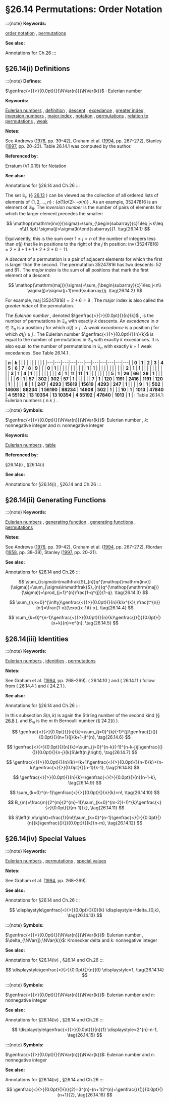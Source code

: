 # §26.14 Permutations: Order Notation

:::{note}
**Keywords:**

[order notation](http://dlmf.nist.gov/search/search?q=order%20notation) , [permutations](http://dlmf.nist.gov/search/search?q=permutations)

**See also:**

Annotations for Ch.26
:::


## §26.14(i) Definitions

:::{note}
**Defines:**

$\genfrac{<}{>}{0.0pt}{}{\NVar{n}}{\NVar{k}}$ : Eulerian number

**Keywords:**

[Eulerian numbers](http://dlmf.nist.gov/search/search?q=Eulerian%20numbers) , [definition](http://dlmf.nist.gov/search/search?q=definition) , [descent](http://dlmf.nist.gov/search/search?q=descent) , [excedance](http://dlmf.nist.gov/search/search?q=excedance) , [greater index](http://dlmf.nist.gov/search/search?q=greater%20index) , [inversion numbers](http://dlmf.nist.gov/search/search?q=inversion%20numbers) , [major index](http://dlmf.nist.gov/search/search?q=major%20index) , [notation](http://dlmf.nist.gov/search/search?q=notation) , [permutations](http://dlmf.nist.gov/search/search?q=permutations) , [relation to permutations](http://dlmf.nist.gov/search/search?q=relation%20to%20permutations) , [weak](http://dlmf.nist.gov/search/search?q=weak)

**Notes:**

See Andrews ([1976](./bib/index.html#bib92 "The Theory of Partitions"), pp. 39–42), Graham et al. ([1994](./bib/G.html#bib974 "Concrete Mathematics: A Foundation for Computer Science"), pp. 267–272), Stanley ([1997](./bib/S.html#bib2157 "Enumerative Combinatorics. Vol. 1"), pp. 20–23). Table 26.14.1 was computed by the author.

**Referenced by:**

Erratum (V1.0.19) for Notation

**See also:**

Annotations for §26.14 and Ch.26
:::

The set $\mathfrak{S}_{n}$ (§ [26.13](./26.13.md "§26.13 Permutations: Cycle Notation ‣ Properties ‣ Chapter 26 Combinatorial Analysis") ) can be viewed as the collection of all ordered lists of elements of $\{1,2,\ldots,n\}$ : $\{\sigma(1)\sigma(2)\cdots\sigma(n)\}$ . As an example, $35247816$ is an element of $\mathfrak{S}_{8}.$ The *inversion number* is the number of pairs of elements for which the larger element precedes the smaller:


<a id="E1"></a>
$$
\mathop{\mathrm{inv}}(\sigma)=\sum_{\begin{subarray}{c}1\leq j<k\leq n\\[1.5pt]
\sigma(j)>\sigma(k)\end{subarray}}1. \tag{26.14.1}
$$

Equivalently, this is the sum over $1\leq j<n$ of the number of integers less than $\sigma(j)$ that lie in positions to the right of the $j$ th position: $\mathop{\mathrm{inv}}(35247816)=2+3+1+1+2+2+0=11.$

A *descent* of a permutation is a pair of adjacent elements for which the first is larger than the second. The permutation $35247816$ has two descents: $52$ and $81$ . The *major index* is the sum of all positions that mark the first element of a descent:


<a id="E2"></a>
$$
\mathop{\mathrm{maj}}(\sigma)=\sum_{\begin{subarray}{c}1\leq j<n\\
\sigma(j)>\sigma(j+1)\end{subarray}}j. \tag{26.14.2}
$$

For example, $\mathop{\mathrm{maj}}(35247816)=2+6=8$ . The major index is also called the *greater index* of the permutation.

The *Eulerian number* , denoted $\genfrac{<}{>}{0.0pt}{}{n}{k}$ , is the number of permutations in $\mathfrak{S}_{n}$ with exactly $k$ descents. An *excedance* in $\sigma\in\mathfrak{S}_{n}$ is a position $j$ for which $\sigma(j)>j$ . A *weak excedance* is a position $j$ for which $\sigma(j)\geq j$ . The Eulerian number $\genfrac{<}{>}{0.0pt}{}{n}{k}$ is equal to the number of permutations in $\mathfrak{S}_{n}$ with exactly $k$ excedances. It is also equal to the number of permutations in $\mathfrak{S}_{n}$ with exactly $k+1$ weak excedances. See Table 26.14.1 .

<a id="T1"></a>
| **$n$** | **$k$** |   |   |   |   |   |   |   |   |   |
|---|---|---|---|---|---|---|---|---|---|---|
| **0** | **1** | **2** | **3** | **4** | **5** | **6** | **7** | **8** | **9** |   |
| **0** | **1** |   |   |   |   |   |   |   |   |   |
| **1** | **1** |   |   |   |   |   |   |   |   |   |
| **2** | **1** | **1** |   |   |   |   |   |   |   |   |
| **3** | **1** | **4** | **1** |   |   |   |   |   |   |   |
| **4** | **1** | **11** | **11** | **1** |   |   |   |   |   |   |
| **5** | **1** | **26** | **66** | **26** | **1** |   |   |   |   |   |
| **6** | **1** | **57** | **302** | **302** | **57** | **1** |   |   |   |   |
| **7** | **1** | **120** | **1191** | **2416** | **1191** | **120** | **1** |   |   |   |
| **8** | **1** | **247** | **4293** | **15619** | **15619** | **4293** | **247** | **1** |   |   |
| **9** | **1** | **502** | **14608** | **88234** | **1 56190** | **88234** | **14608** | **502** | **1** |   |
| **10** | **1** | **1013** | **47840** | **4 55192** | **13 10354** | **13 10354** | **4 55192** | **47840** | **1013** | **1** |
: Table 26.14.1: Eulerian numbers ⟨ n k ⟩ .

:::{note}
**Symbols:**

$\genfrac{<}{>}{0.0pt}{}{\NVar{n}}{\NVar{k}}$: Eulerian number , $k$: nonnegative integer and $n$: nonnegative integer

**Keywords:**

[Eulerian numbers](http://dlmf.nist.gov/search/search?q=Eulerian%20numbers) , [table](http://dlmf.nist.gov/search/search?q=table)

**Referenced by:**

§26.14(i) , §26.14(i)

**See also:**

Annotations for §26.14(i) , §26.14 and Ch.26
:::


## §26.14(ii) Generating Functions

:::{note}
**Keywords:**

[Eulerian numbers](http://dlmf.nist.gov/search/search?q=Eulerian%20numbers) , [generating function](http://dlmf.nist.gov/search/search?q=generating%20function) , [generating functions](http://dlmf.nist.gov/search/search?q=generating%20functions) , [permutations](http://dlmf.nist.gov/search/search?q=permutations)

**Notes:**

See Andrews ([1976](./bib/index.html#bib92 "The Theory of Partitions"), pp. 39–42), Graham et al. ([1994](./bib/G.html#bib974 "Concrete Mathematics: A Foundation for Computer Science"), pp. 267–272), Riordan ([1958](./bib/R.html#bib1954 "An Introduction to Combinatorial Analysis"), pp. 38–39), Stanley ([1997](./bib/S.html#bib2157 "Enumerative Combinatorics. Vol. 1"), pp. 20–21).

**See also:**

Annotations for §26.14 and Ch.26
:::


<a id="E3"></a>
$$
\sum_{\sigma\in\mathfrak{S}_{n}}q^{\mathop{\mathrm{inv}}(\sigma)}=\sum_{\sigma\in\mathfrak{S}_{n}}q^{\mathop{\mathrm{maj}}(\sigma)}=\prod_{j=1}^{n}\frac{1-q^{j}}{1-q}. \tag{26.14.3}
$$


<a id="E4"></a>
$$
\sum_{n,k=0}^{\infty}\genfrac{<}{>}{0.0pt}{}{n}{k}x^{k}\,\frac{t^{n}}{n!}=\frac{1-x}{\exp((x-1)t)-x}, \tag{26.14.4}
$$


<a id="E5"></a>
$$
\sum_{k=0}^{n-1}\genfrac{<}{>}{0.0pt}{}{n}{k}\genfrac{(}{)}{0.0pt}{}{x+k}{n}=x^{n}. \tag{26.14.5}
$$


## §26.14(iii) Identities

:::{note}
**Keywords:**

[Eulerian numbers](http://dlmf.nist.gov/search/search?q=Eulerian%20numbers) , [identities](http://dlmf.nist.gov/search/search?q=identities) , [permutations](http://dlmf.nist.gov/search/search?q=permutations)

**Notes:**

See Graham et al. ([1994](./bib/G.html#bib974 "Concrete Mathematics: A Foundation for Computer Science"), pp. 268–269). ( 26.14.10 ) and ( 26.14.11 ) follow from ( 26.14.4 ) and ( 24.2.1 ).

**See also:**

Annotations for §26.14 and Ch.26
:::

In this subsection $S\left(n,k\right)$ is again the Stirling number of the second kind (§ [26.8](./26.8.md "§26.8 Set Partitions: Stirling Numbers ‣ Properties ‣ Chapter 26 Combinatorial Analysis") ), and $B_{m}$ is the $m$ th Bernoulli number (§ 24.2(i) ).


<a id="E6"></a>
$$
\genfrac{<}{>}{0.0pt}{}{n}{k}=\sum_{j=0}^{k}(-1)^{j}\genfrac{(}{)}{0.0pt}{}{n+1}{j}(k+1-j)^{n}, \tag{26.14.6}
$$


<a id="E7"></a>
$$
\genfrac{<}{>}{0.0pt}{}{n}{k}=\sum_{j=0}^{n-k}(-1)^{n-k-j}j!\genfrac{(}{)}{0.0pt}{}{n-j}{k}S\left(n,j\right), \tag{26.14.7}
$$


<a id="E8"></a>
$$
\genfrac{<}{>}{0.0pt}{}{n}{k}=(k+1)\genfrac{<}{>}{0.0pt}{}{n-1}{k}+(n-k)\genfrac{<}{>}{0.0pt}{}{n-1}{k-1}, \tag{26.14.8}
$$


<a id="E9"></a>
$$
\genfrac{<}{>}{0.0pt}{}{n}{k}=\genfrac{<}{>}{0.0pt}{}{n}{n-1-k}, \tag{26.14.9}
$$


<a id="E10"></a>
$$
\sum_{k=0}^{n-1}\genfrac{<}{>}{0.0pt}{}{n}{k}=n!, \tag{26.14.10}
$$


<a id="E11"></a>
$$
B_{m}=\frac{m}{2^{m}(2^{m}-1)}\sum_{k=0}^{m-2}(-1)^{k}\genfrac{<}{>}{0.0pt}{}{m-1}{k}, \tag{26.14.11}
$$


<a id="E12"></a>
$$
S\left(n,m\right)=\frac{1}{m!}\sum_{k=0}^{n-1}\genfrac{<}{>}{0.0pt}{}{n}{k}\genfrac{(}{)}{0.0pt}{}{k}{n-m}, \tag{26.14.12}
$$


## §26.14(iv) Special Values

:::{note}
**Keywords:**

[Eulerian numbers](http://dlmf.nist.gov/search/search?q=Eulerian%20numbers) , [permutations](http://dlmf.nist.gov/search/search?q=permutations) , [special values](http://dlmf.nist.gov/search/search?q=special%20values)

**Notes:**

See Graham et al. ([1994](./bib/G.html#bib974 "Concrete Mathematics: A Foundation for Computer Science"), pp. 268–269).

**See also:**

Annotations for §26.14 and Ch.26
:::

<a id="EGx1"></a>

$$
\displaystyle\genfrac{<}{>}{0.0pt}{}{0}{k} \displaystyle=\delta_{0,k}, \tag{26.14.13}
$$

:::{note}
**Symbols:**

$\genfrac{<}{>}{0.0pt}{}{\NVar{n}}{\NVar{k}}$: Eulerian number , $\delta_{\NVar{j},\NVar{k}}$: Kronecker delta and $k$: nonnegative integer

**See also:**

Annotations for §26.14(iv) , §26.14 and Ch.26
:::

$$
\displaystyle\genfrac{<}{>}{0.0pt}{}{n}{0} \displaystyle=1, \tag{26.14.14}
$$

:::{note}
**Symbols:**

$\genfrac{<}{>}{0.0pt}{}{\NVar{n}}{\NVar{k}}$: Eulerian number and $n$: nonnegative integer

**See also:**

Annotations for §26.14(iv) , §26.14 and Ch.26
:::

$$
\displaystyle\genfrac{<}{>}{0.0pt}{}{n}{1} \displaystyle=2^{n}-n-1, \tag{26.14.15}
$$

:::{note}
**Symbols:**

$\genfrac{<}{>}{0.0pt}{}{\NVar{n}}{\NVar{k}}$: Eulerian number and $n$: nonnegative integer

**See also:**

Annotations for §26.14(iv) , §26.14 and Ch.26
:::


<a id="E16"></a>
$$
\genfrac{<}{>}{0.0pt}{}{n}{2}=3^{n}-(n+1)2^{n}+\genfrac{(}{)}{0.0pt}{}{n+1}{2}, \tag{26.14.16}
$$

